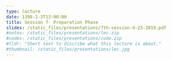 ```yaml
---
type: lecture
date: 1398-2-3T13:00:00
title: Session 7- Preparation Phase
slides: /static_files/presentations/7th-session-4-23-2019.pdf
#notes: /static_files/presentations/lec.zip
#codes: /static_files/presentations/code.zip
#tldr: "Short text to discribe what this lecture is about."
#thumbnail: /static_files/presentations/lec.jpg
---
```

